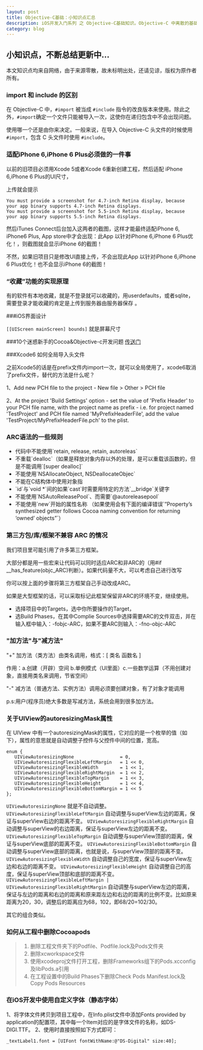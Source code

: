 ```yaml
---
layout: post
title: Objective-C基础：小知识点汇总
description: iOS开发入门系列 之 Objective-C基础知识。Objective-C 中离散的基础知识总结，随时更新…
category: blog
---
```


小知识点，不断总结更新中…
----------------------
本文知识点均来自网络，由于来源零散，故未标明出处，还请见谅，版权为原作者所有。

### import 和 include 的区别

在 Objective-C 中，`#import` 被当成 `#include` 指令的改良版本来使用。除此之外，`#import`确定一个文件只能被导入一次，这使你在递归包含中不会出现问题。

使用哪一个还是由你来决定。一般来说，在导入 Objective-C 头文件的时候使用 `#import`，包含 C 头文件时使用 `#include`。

### 适配iPhone 6,iPhone 6 Plus必须做的一件事

以前的旧项目必须用Xcode 5或者Xcode 6重新创建工程，然后适配 iPhone 6,iPhone 6 Plus的UI尺寸，

上传就会提示

```
You must provide a screenshot for 4.7-inch Retina display, because your app binary supports 4.7-inch Retina displays.
You must provide a screenshot for 5.5-inch Retina display, because your app binary supports 5.5-inch Retina displays.
```

然后iTunes Connect后台加入这两者的截图，这样才能最终适配iPhone 6, iPhone6 Plus, App store中才会出现：此App 以针对iPhone 6,iPhone 6 Plus优化！，则截图就会显示iPhone 6的截图！

不然，如果旧项目只是修改UI直接上传，不会出现此App 以针对iPhone 6,iPhone 6 Plus优化！也不会显示iPhone 6的截图！ 

### “收藏”功能的实现原理

有的软件有本地收藏，就是不登录就可以收藏的，用userdefaults，或者sqlite，需要登录才能收藏的肯定是上传到服务器由服务器保存 。

###iOS界面设计

`[[UIScreen mainScreen] bounds]` 就是屏幕尺寸

###10个迷惑新手的Cocoa&Objective-c开发问题
[传送门](http://lianxu.me/2012/11/10-cocoa-objc-newbie-problems/)

###Xcode6 如何全局导入头文件

之前Xcode5的话是在prefix文件内import一次，就可以全局使用了，xcode6取消了prefix文件，替代的方法是什么呢？ 

1、Add new PCH file to the project - New file > Other > PCH file 

2、At the project 'Build Settings' option - set the value of 'Prefix Header' to your PCH file name, with the project name as prefix - i.e. for project named 'TestProject' and PCH file named 'MyPrefixHeaderFile', add the value 'TestProject/MyPrefixHeaderFile.pch' to the plist. 

### ARC语法的一些规则 

<ul>
	<li>代码中不能使用`retain, release, retain, autoreleas`</li>
	<li>不重载`dealloc`（如果是释放对象内存以外的处理，是可以重载该函数的，但是不能调用`[super dealloc]`</li>
	<li>不能使用`NSAllocateObject, NSDeallocateObjec`</li>
	<li>不能在C结构体中使用对象指</li>
	<li>`id`与`void *`间的如果`cast`时需要用特定的方法`__bridge`关键字</li>
	<li>不能使用`NSAutoReleasePool`、而需要`@autoreleasepool`</li>
	<li>不能使用`new`开始的属性名称 （如果使用会有下面的编译错误`”Property’s synthesized getter follows Cocoa naming convention for returning ‘owned’ objects”`）</li>
</ul>

### 第三方包/库/框架不兼容 ARC 的情况

我们项目里可能引用了许多第三方框架。

大部分都是用一些宏来让代码可以同时适应ARC和非ARC的（用#if __has_feature(objc_ARC)判断）。如果代码量不大，可以考虑自己进行改写

你可以按上面的步骤将第三方框架自己手动改成ARC。

如果是大型框架的话，可以采取标记此框架保留非ARC的环境不变，继续使用。
<ul>
	<li>选择项目中的Targets，选中你所要操作的Target，</li>
	<li>选Build Phases，在其中Complie Sources中选择需要ARC的文件双击，并在输入框中输入：-fobjc-ARC，如果不要ARC则输入：-fno-objc-ARC</li>
</ul>

### "加方法"与"减方法"

"+" 加方法（类方法）由类名调用，格式：[ 类名  函数名 ]  

   作用：a.创建（开辟）空间   b.单例模式（UI里面）c.一些数学运算（不用创建对象，直接用类名来调用，节省空间）

"-" 减方法（普通方法、实例方法）调用必须要创建对象，有了对象才能调用

  p.s:用户(程序员)绝大多数是写减方法，系统会用到很多加方法。

### 关于UIView的autoresizingMask属性

在 UIView 中有一个autoresizingMask的属性，它对应的是一个枚举的值（如下），属性的意思就是自动调整子控件与父控件中间的位置，宽高。

```
enum {
   UIViewAutoresizingNone                 = 0,
   UIViewAutoresizingFlexibleLeftMargin   = 1 << 0,
   UIViewAutoresizingFlexibleWidth        = 1 << 1,
   UIViewAutoresizingFlexibleRightMargin  = 1 << 2,
   UIViewAutoresizingFlexibleTopMargin    = 1 << 3,
   UIViewAutoresizingFlexibleHeight       = 1 << 4,
   UIViewAutoresizingFlexibleBottomMargin = 1 << 5
};
```

`UIViewAutoresizingNone` 就是不自动调整。
`UIViewAutoresizingFlexibleLeftMargin` 自动调整与superView左边的距离，保证与superView右边的距离不变。
`UIViewAutoresizingFlexibleRightMargin` 自动调整与superView的右边距离，保证与superView左边的距离不变。
`UIViewAutoresizingFlexibleTopMargin` 自动调整与superView顶部的距离，保证与superView底部的距离不变。
`UIViewAutoresizingFlexibleBottomMargin` 自动调整与superView底部的距离，也就是说，与superView顶部的距离不变。
`UIViewAutoresizingFlexibleWidth` 自动调整自己的宽度，保证与superView左边和右边的距离不变。
`UIViewAutoresizingFlexibleHeight` 自动调整自己的高度，保证与superView顶部和底部的距离不变。
`UIViewAutoresizingFlexibleLeftMargin | UIViewAutoresizingFlexibleRightMargin` 自动调整与superView左边的距离，保证与左边的距离和右边的距离和原来距左边和右边的距离的比例不变。比如原来距离为20，30，调整后的距离应为68，102，即68/20=102/30。

其它的组合类似。

### 如何从工程中删除Cocoapods

>1. 删除工程文件夹下的Podfile、Podfile.lock及Pods文件夹
>2. 删除xcworkspace文件
>3. 使用xcodeproj文件打开工程，删除Frameworks组下的Pods.xcconfig及libPods.a引用
>4. 在工程设置中的Build Phases下删除Check Pods Manifest.lock及Copy Pods Resources

### 在iOS开发中使用自定义字体（静态字体）

1、将字体文件拷贝到项目工程中，在Info.plist文件中添加Fonts provided by application的配置项，其中每一个Item对应的是字体文件的名称，如DS-DIGI.TTF。
2、使用时直接按照如下方式即可：

```
_textLabel1.font = [UIFont fontWithName:@"DS-Digital" size:40];
```
